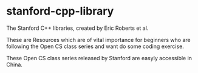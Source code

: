 # stanford-cpp-library
The Stanford C++ libraries, created by Eric Roberts et al.

These are Resources which are of vital importance for beginners who are following 
the Open CS class series and want do some coding exercise.

These Open CS class series released by Stanford are easyly accessible in China. 
